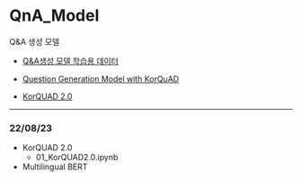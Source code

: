 # QnA_Model
Q&amp;A 생성 모델

- [Q&A생성 모델 학습용 데이터](https://github.com/seopbo/nlp_classification/tree/master/BERT_pairwise_text_classification/qpair)


- [Question Generation Model with KorQuAD](https://github.com/codertimo/KorQuAD-Question-Generation.git)

- [KorQUAD 2.0](https://korquad.github.io/)


----

### 22/08/23
* KorQUAD 2.0
    * 01_KorQUAD2.0.ipynb
* Multilingual BERT
